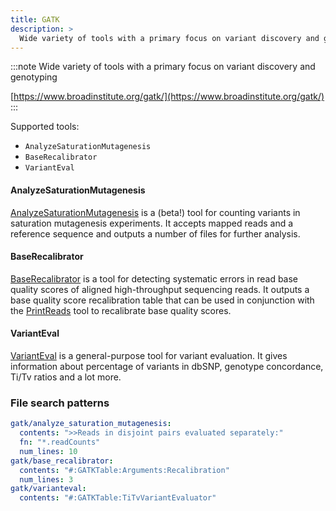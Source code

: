 ```yaml
---
title: GATK
description: >
  Wide variety of tools with a primary focus on variant discovery and genotyping
---
```


<!--
~~~~~ DO NOT EDIT ~~~~~
This file is autogenerated from the MultiQC module python docstring.
Do not edit the markdown, it will be overwritten.

File path for the source of this content: multiqc/modules/gatk/gatk.py
~~~~~~~~~~~~~~~~~~~~~~~
-->

:::note
Wide variety of tools with a primary focus on variant discovery and genotyping

[https://www.broadinstitute.org/gatk/](https://www.broadinstitute.org/gatk/)
:::

Supported tools:

- `AnalyzeSaturationMutagenesis`
- `BaseRecalibrator`
- `VariantEval`

#### AnalyzeSaturationMutagenesis

[AnalyzeSaturationMutagenesis](https://gatk.broadinstitute.org/hc/en-us/articles/4404604903451-AnalyzeSaturationMutagenesis-BETA-)
is a (beta!) tool for counting variants in saturation mutagenesis experiments. It accepts mapped reads and a reference sequence and outputs
a number of files for further analysis.

#### BaseRecalibrator

[BaseRecalibrator](https://software.broadinstitute.org/gatk/documentation/tooldocs/current/org_broadinstitute_gatk_tools_walkers_bqsr_BaseRecalibrator.php)
is a tool for detecting systematic errors in read base quality scores of aligned high-throughput
sequencing reads. It outputs a base quality score recalibration table that can be used in
conjunction with the
[PrintReads](https://software.broadinstitute.org/gatk/documentation/tooldocs/current/org_broadinstitute_gatk_tools_walkers_readutils_PrintReads.php)
tool to recalibrate base quality scores.

#### VariantEval

[VariantEval](https://software.broadinstitute.org/gatk/gatkdocs/current/org_broadinstitute_gatk_tools_walkers_varianteval_VariantEval.php)
is a general-purpose tool for variant evaluation. It gives information about percentage of
variants in dbSNP, genotype concordance, Ti/Tv ratios and a lot more.

### File search patterns

```yaml
gatk/analyze_saturation_mutagenesis:
  contents: ">>Reads in disjoint pairs evaluated separately:"
  fn: "*.readCounts"
  num_lines: 10
gatk/base_recalibrator:
  contents: "#:GATKTable:Arguments:Recalibration"
  num_lines: 3
gatk/varianteval:
  contents: "#:GATKTable:TiTvVariantEvaluator"
```
